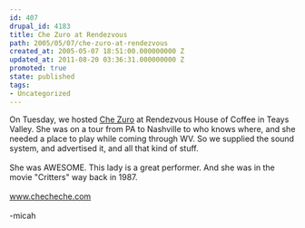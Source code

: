 ```yaml
---
id: 407
drupal_id: 4183
title: Che Zuro at Rendezvous
path: 2005/05/07/che-zuro-at-rendezvous
created_at: 2005-05-07 18:51:00.000000000 Z
updated_at: 2011-08-20 03:36:31.000000000 Z
promoted: true
state: published
tags:
- Uncategorized
---
```

On Tuesday, we hosted <a href="http://www.checheche.com/">Che Zuro</a> at Rendezvous House of Coffee in Teays Valley. She was on a tour from PA to Nashville to who knows where, and she needed a place to play while coming through WV. So we supplied the sound system, and advertised it, and all that kind of stuff.<br /><br />She was AWESOME. This lady is a great performer. And she was in the movie "Critters" way back in 1987.<br /><br /><a href="http://www.checheche.com/">www.checheche.com</a><br /><br />-micah
